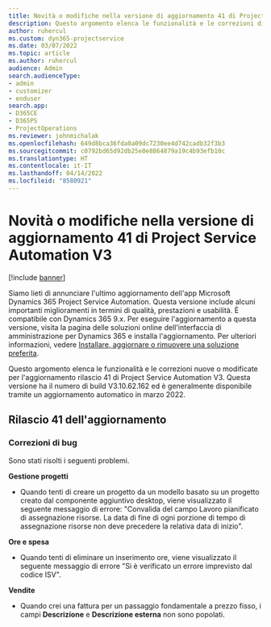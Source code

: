 ```yaml
---
title: Novità o modifiche nella versione di aggiornamento 41 di Project Service Automation V3
description: Questo argomento elenca le funzionalità e le correzioni disponibili nell'aggiornamento versione Microsoft Dynamics 365 Project Service Automation 41, V3.
author: ruhercul
ms.custom: dyn365-projectservice
ms.date: 03/07/2022
ms.topic: article
ms.author: ruhercul
audience: Admin
search.audienceType:
- admin
- customizer
- enduser
search.app:
- D365CE
- D365PS
- ProjectOperations
ms.reviewer: johnmichalak
ms.openlocfilehash: 649d8bca36fda0a09dc7230ee4d742cadb32f3b3
ms.sourcegitcommit: c0792bd65d92db25e0e8864879a19c4b93efb10c
ms.translationtype: HT
ms.contentlocale: it-IT
ms.lasthandoff: 04/14/2022
ms.locfileid: "8580921"
---
```

# <a name="whats-new-or-changed-in-project-service-automation-update-release-41-v3"></a>Novità o modifiche nella versione di aggiornamento 41 di Project Service Automation V3

[!include [banner](../includes/psa-now-project-operations.md)]

Siamo lieti di annunciare l'ultimo aggiornamento dell'app Microsoft Dynamics 365 Project Service Automation. Questa versione include alcuni importanti miglioramenti in termini di qualità, prestazioni e usabilità. È compatibile con Dynamics 365 9.x. Per eseguire l'aggiornamento a questa versione, visita la pagina delle soluzioni online dell'interfaccia di amministrazione per Dynamics 365 e installa l'aggiornamento. Per ulteriori informazioni, vedere [Installare, aggiornare o rimuovere una soluzione preferita](/power-platform/admin/install-remove-preferred-solution).

Questo argomento elenca le funzionalità e le correzioni nuove o modificate per l'aggiornamento rilascio 41 di Project Service Automation V3. Questa versione ha il numero di build V3.10.62.162 ed è generalmente disponibile tramite un aggiornamento automatico in marzo 2022.

## <a name="update-release-41"></a>Rilascio 41 dell'aggiornamento

### <a name="bug-fixes"></a>Correzioni di bug

Sono stati risolti i seguenti problemi.

**Gestione progetti**
- Quando tenti di creare un progetto da un modello basato su un progetto creato dal componente aggiuntivo desktop, viene visualizzato il seguente messaggio di errore: "Convalida del campo Lavoro pianificato di assegnazione risorse. La data di fine di ogni porzione di tempo di assegnazione risorse non deve precedere la relativa data di inizio".

**Ore e spesa**
- Quando tenti di eliminare un inserimento ore, viene visualizzato il seguente messaggio di errore "Si è verificato un errore imprevisto dal codice ISV".

**Vendite**
- Quando crei una fattura per un passaggio fondamentale a prezzo fisso, i campi **Descrizione** e **Descrizione esterna** non sono popolati. 
